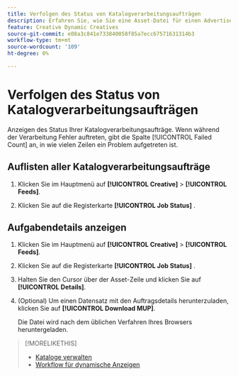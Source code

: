 ```yaml
---
title: Verfolgen des Status von Katalogverarbeitungsaufträgen
description: Erfahren Sie, wie Sie eine Asset-Datei für einen Advertiser hochladen und verwalten.
feature: Creative Dynamic Creatives
source-git-commit: e08a3c841e733840058f85a7ecc67571631314b3
workflow-type: tm+mt
source-wordcount: '109'
ht-degree: 0%

---
```


# Verfolgen des Status von Katalogverarbeitungsaufträgen

Anzeigen des Status Ihrer Katalogverarbeitungsaufträge. Wenn während der Verarbeitung Fehler auftreten, gibt die Spalte [!UICONTROL Failed Count] an, in wie vielen Zeilen ein Problem aufgetreten ist.

<!-- Validate and reword:

By clicking on "View Failure" on the right, you can see further details about the error. The most common errors are "Image processing error" where there is a missing image asset, or "Duplicate partnum" where the unique column has a non-unique name that is referenced in another feed or within the same feed file.

-->

## Auflisten aller Katalogverarbeitungsaufträge

1. Klicken Sie im Hauptmenü auf **[!UICONTROL Creative]** > **[!UICONTROL Feeds]**.

1. Klicken Sie auf die Registerkarte **[!UICONTROL Job Status]** .

## Aufgabendetails anzeigen

1. Klicken Sie im Hauptmenü auf **[!UICONTROL Creative]** > **[!UICONTROL Feeds]**.

1. Klicken Sie auf die Registerkarte **[!UICONTROL Job Status]** .

1. Halten Sie den Cursor über der Asset-Zeile und klicken Sie auf **[!UICONTROL Details]**.

1. (Optional) Um einen Datensatz mit den Auftragsdetails herunterzuladen, klicken Sie auf **[!UICONTROL Download MUP]**. <!-- What does this mean? -->

   Die Datei wird nach dem üblichen Verfahren Ihres Browsers heruntergeladen.

>[!MORELIKETHIS]
>
>* [Kataloge verwalten](/help/creative/feeds/catalog-manage.md)
>* [Workflow für dynamische Anzeigen](/help/creative/introduction/workflow-dynamic-ads.md)
